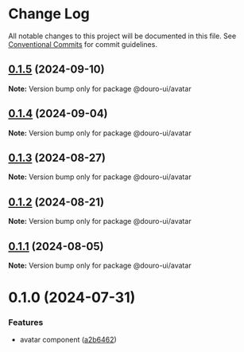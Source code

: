 # Change Log

All notable changes to this project will be documented in this file.
See [Conventional Commits](https://conventionalcommits.org) for commit guidelines.

## [0.1.5](https://github.com/Douro-ui/design-system/compare/@douro-ui/avatar@0.1.4...@douro-ui/avatar@0.1.5) (2024-09-10)

**Note:** Version bump only for package @douro-ui/avatar

## [0.1.4](https://github.com/Douro-ui/design-system/compare/@douro-ui/avatar@0.1.3...@douro-ui/avatar@0.1.4) (2024-09-04)

**Note:** Version bump only for package @douro-ui/avatar

## [0.1.3](https://github.com/Douro-ui/design-system/compare/@douro-ui/avatar@0.1.2...@douro-ui/avatar@0.1.3) (2024-08-27)

**Note:** Version bump only for package @douro-ui/avatar

## [0.1.2](https://github.com/Douro-ui/design-system/compare/@douro-ui/avatar@0.1.1...@douro-ui/avatar@0.1.2) (2024-08-21)

**Note:** Version bump only for package @douro-ui/avatar

## [0.1.1](https://github.com/Douro-ui/design-system/compare/@douro-ui/avatar@0.1.0...@douro-ui/avatar@0.1.1) (2024-08-05)

**Note:** Version bump only for package @douro-ui/avatar

# 0.1.0 (2024-07-31)

### Features

- avatar component ([a2b6462](https://github.com/Douro-ui/design-system/commit/a2b6462e60ec396c217c3022e79c560687f21646))
